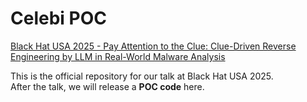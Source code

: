 # Celebi POC

[Black Hat USA 2025 - Pay Attention to the Clue: Clue-Driven Reverse Engineering by LLM in Real-World Malware Analysis](https://www.blackhat.com/us-25/briefings/schedule/index.html#pay-attention-to-the-clue-clue-driven-reverse-engineering-by-llm-in-real-world-malware-analysis-45887)

This is the official repository for our talk at Black Hat USA 2025.  
After the talk, we will release a **POC code** here.
